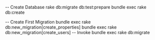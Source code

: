 
-- Create Database
rake db:migrate db:test:prepare
bundle exec rake db:create

-- Create First Migration
bundle exec rake db:new_migration[create_properties]
bundle exec rake db:new_migration[create_users]
-- Invoke
bundle exec rake db:migrate
